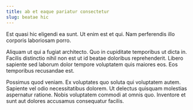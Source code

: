 ```yaml
---
title: ab et eaque pariatur consectetur
slug: beatae hic
---
```


Est quasi hic eligendi ea sunt. Ut enim est et qui. Nam perferendis illo corporis laboriosam porro.

Aliquam ut qui a fugiat architecto. Quo in cupiditate temporibus ut dicta in. Facilis distinctio nihil non est ut id beatae doloribus reprehenderit. Libero sapiente sed laborum dolor tempore voluptatem quis maiores eos. Eos temporibus recusandae est.

Possimus quod veniam. Ex voluptates quo soluta qui voluptatem autem. Sapiente vel odio necessitatibus dolorem. Ut delectus quisquam molestias aspernatur ratione. Nobis voluptatem commodi at omnis quo. Inventore et sunt aut dolores accusamus consequatur facilis.
